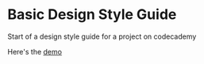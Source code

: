 # Basic Design Style Guide

Start of a design style guide for a project on codecademy

Here's the [demo](https://mxx1029.github.io/basic-design-style-guide/)
